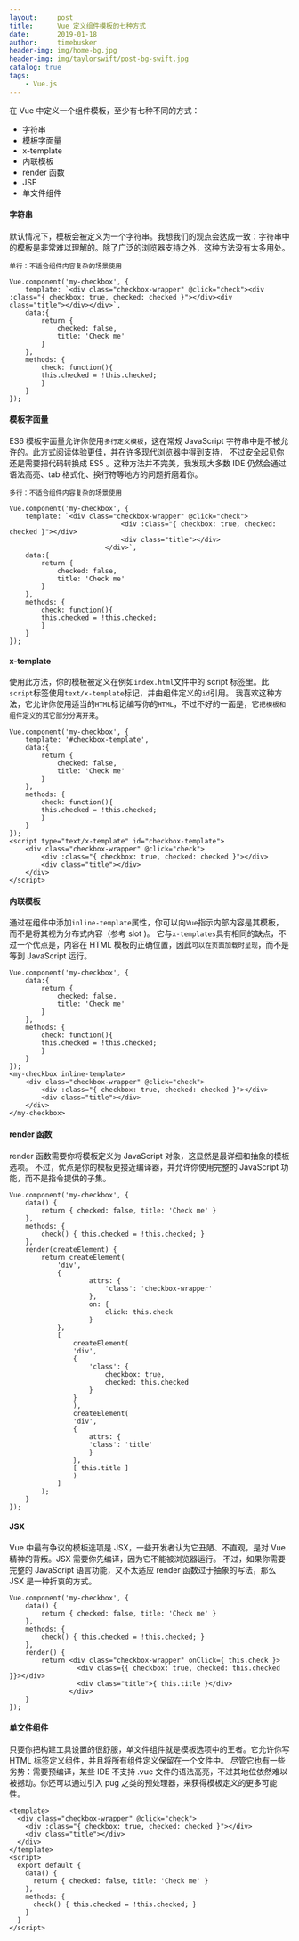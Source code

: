 ```yaml
---
layout:     post
title:      Vue 定义组件模板的七种方式
date:       2019-01-18
author:     timebusker
header-img: img/home-bg.jpg
header-img: img/taylorswift/post-bg-swift.jpg
catalog: true
tags:
    - Vue.js
---
```


在 Vue 中定义一个组件模板，至少有七种不同的方式：
- 字符串
- 模板字面量
- x-template
- 内联模板
- render 函数
- JSF
- 单文件组件

#### 字符串
默认情况下，模板会被定义为一个字符串。我想我们的观点会达成一致：字符串中的模板是非常难以理解的。除了广泛的浏览器支持之外，这种方法没有太多用处。

`单行：不适合组件内容复杂的场景使用`

```
Vue.component('my-checkbox', {
    template: `<div class="checkbox-wrapper" @click="check"><div :class="{ checkbox: true, checked: checked }"></div><div class="title"></div></div>`,
    data:{
        return { 
		    checked: false, 
			title: 'Check me' 
		}
    },
    methods: {
        check: function(){ 
		this.checked = !this.checked; 
		}
    }
});
```

#### 模板字面量
ES6 模板字面量允许你使用`多行定义模板`，这在常规 JavaScript 字符串中是不被允许的。此方式阅读体验更佳，并在许多现代浏览器中得到支持，
不过安全起见你还是需要把代码转换成 ES5 。这种方法并不完美，我发现大多数 IDE 仍然会通过语法高亮、tab 格式化、换行符等地方的问题折磨着你。

`多行：不适合组件内容复杂的场景使用`

```
Vue.component('my-checkbox', {
    template: `<div class="checkbox-wrapper" @click="check">
                            <div :class="{ checkbox: true, checked: checked }"></div>
                            <div class="title"></div>
                        </div>`,
    data:{
        return { 
		    checked: false, 
			title: 'Check me' 
		}
    },
    methods: {
        check: function(){ 
		this.checked = !this.checked; 
		}
    }
});
```

#### x-template
使用此方法，你的模板被定义在例如`index.html`文件中的 script 标签里。此`script`标签使用`text/x-template`标记，并由组件定义的`id`引用。
我喜欢这种方法，它允许你使用适当的`HTML`标记编写你的`HTML`，不过不好的一面是，它`把模板和组件定义的其它部分分离开来`。

```
Vue.component('my-checkbox', {
    template: '#checkbox-template',
    data:{
        return { 
		    checked: false, 
			title: 'Check me' 
		}
    },
    methods: {
        check: function(){ 
		this.checked = !this.checked; 
		}
    }
});
<script type="text/x-template" id="checkbox-template">
    <div class="checkbox-wrapper" @click="check">
        <div :class="{ checkbox: true, checked: checked }"></div>
        <div class="title"></div>
    </div>
</script>
```

#### 内联模板
通过在组件中添加`inline-template`属性，你可以向`Vue`指示内部内容是其模板，而不是将其视为分布式内容（参考 slot )。
它与`x-templates`具有相同的缺点，不过一个优点是，内容在 HTML 模板的正确位置，因此`可以在页面加载时呈现`，而不是等到 JavaScript 运行。

```
Vue.component('my-checkbox', {
    data:{
        return { 
		    checked: false, 
			title: 'Check me' 
		}
    },
    methods: {
        check: function(){ 
		this.checked = !this.checked; 
		}
    }
});
<my-checkbox inline-template>
    <div class="checkbox-wrapper" @click="check">
        <div :class="{ checkbox: true, checked: checked }"></div>
        <div class="title"></div>
    </div>
</my-checkbox>
```

#### render 函数
render 函数需要你将模板定义为 JavaScript 对象，这显然是最详细和抽象的模板选项。
不过，优点是你的模板更接近编译器，并允许你使用完整的 JavaScript 功能，而不是指令提供的子集。

```
Vue.component('my-checkbox', {
    data() {
        return { checked: false, title: 'Check me' }
    },
    methods: {
        check() { this.checked = !this.checked; }
    },
    render(createElement) {
        return createElement(
            'div',
            {
                    attrs: {
                        'class': 'checkbox-wrapper'
                    },
                    on: {
                        click: this.check
                    }
            },
            [
                createElement(
                'div',
                {
                    'class': {
                        checkbox: true,
                        checked: this.checked
                    }
                }
                ),
                createElement(
                'div',
                {
                    attrs: {
                    'class': 'title'
                    }
                },
                [ this.title ]
                )
            ]
        );
    }
});
```

#### JSX
Vue 中最有争议的模板选项是 JSX，一些开发者认为它丑陋、不直观，是对 Vue 精神的背叛。JSX 需要你先编译，因为它不能被浏览器运行。
不过，如果你需要完整的 JavaScript 语言功能，又不太适应 render 函数过于抽象的写法，那么 JSX 是一种折衷的方式。

```
Vue.component('my-checkbox', {
    data() {
        return { checked: false, title: 'Check me' }
    },
    methods: {
        check() { this.checked = !this.checked; }
    },
    render() {
        return <div class="checkbox-wrapper" onClick={ this.check }>
                 <div class={{ checkbox: true, checked: this.checked }}></div>
                 <div class="title">{ this.title }</div>
               </div>
    }
});
```

#### 单文件组件
只要你把构建工具设置的很舒服，单文件组件就是模板选项中的王者。它允许你写 HTML 标签定义组件，并且将所有组件定义保留在一个文件中。
尽管它也有一些劣势：需要预编译，某些 IDE 不支持 .vue 文件的语法高亮，不过其地位依然难以被撼动。你还可以通过引入 pug 之类的预处理器，来获得模板定义的更多可能性。

```
<template>
  <div class="checkbox-wrapper" @click="check">
    <div :class="{ checkbox: true, checked: checked }"></div>
    <div class="title"></div>
  </div>
</template>
<script>
  export default {
    data() {
      return { checked: false, title: 'Check me' }
    },
    methods: {
      check() { this.checked = !this.checked; }
    }
  }
</script>
```

